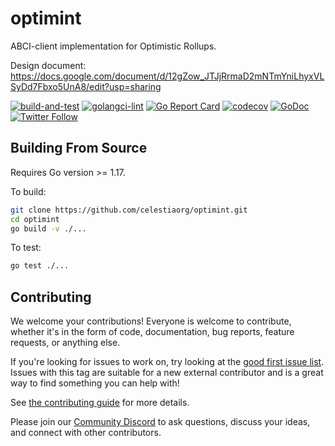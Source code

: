 # optimint

ABCI-client implementation for Optimistic Rollups.

Design document: https://docs.google.com/document/d/12gZow_JTJjRrmaD2mNTmYniLhyxVLSyDd7Fbxo5UnA8/edit?usp=sharing

[![build-and-test](https://github.com/celestiaorg/optimint/actions/workflows/test.yml/badge.svg)](https://github.com/celestiaorg/optimint/actions/workflows/test.yml)
[![golangci-lint](https://github.com/celestiaorg/optimint/actions/workflows/lint.yml/badge.svg)](https://github.com/celestiaorg/optimint/actions/workflows/lint.yml)
[![Go Report Card](https://goreportcard.com/badge/github.com/celestiaorg/optimint)](https://goreportcard.com/report/github.com/celestiaorg/optimint)
[![codecov](https://codecov.io/gh/celestiaorg/optimint/branch/main/graph/badge.svg?token=CWGA4RLDS9)](https://codecov.io/gh/celestiaorg/optimint)
[![GoDoc](https://godoc.org/github.com/celestiaorg/optimint?status.svg)](https://godoc.org/github.com/celestiaorg/optimint)
[![Twitter Follow](https://img.shields.io/twitter/follow/CelestiaOrg?style=social)](https://twitter.com/CelestiaOrg)

## Building From Source

Requires Go version >= 1.17.

To build:

```sh
git clone https://github.com/celestiaorg/optimint.git
cd optimint
go build -v ./...
```

To test:

```sh
go test ./...
```

## Contributing

We welcome your contributions! Everyone is welcome to contribute, whether it's in the form of code,
documentation, bug reports, feature requests, or anything else.

If you're looking for issues to work on, try looking at the [good first issue list](https://github.com/celestiaorg/optimint/issues?q=is%3Aissue+is%3Aopen+label%3A%22good+first+issue%22). Issues with this tag are suitable for a new external contributor and is a great way to find something you can help with!

See [the contributing guide](./CONTRIBUTING.md) for more details.

Please join our [Community Discord](https://discord.com/invite/YsnTPcSfWQ) to ask questions, discuss your ideas, and connect with other contributors.
